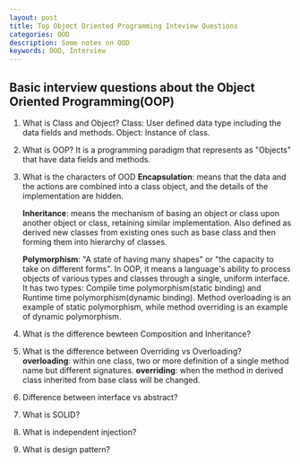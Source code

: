 ```yaml
---
layout: post
title: Top Object Oriented Programming Inteview Questions
categories: OOD
description: Some notes on OOD
keywords: OOD, Interview
---
```


## Basic interview questions about the Object Oriented Programming(OOP)

1. What is Class and Object?
   Class: User defined data type including the data fields and methods.
   Object: Instance of class.

2. What is OOP?
   It is a programming paradigm that represents as "Objects" that have data fields and methods.
3. What is the characters of OOD
    **Encapsulation**: means that the data and the actions are combined into a class object, and the details of the implementation are hidden.

    **Inheritance**: means the mechanism of basing an object or class upon another object or class, retaining similar implementation. Also defined as derived new classes from existing ones such as base class and then forming them into hierarchy of classes.

    **Polymorphism**: "A state of having many shapes" or "the capacity to take on different forms". In OOP, it means a language's ability to process objects of various types and classes through a single, uniform interface. It has two types: Compile time polymorphism(static binding) and Runtime time polymorphism(dynamic binding). Method overloading is an example of static polymorphism, while method overriding is an example of dynamic polymorphism.

1. What is the difference bewteen Composition and Inheritance?
2. What is the difference between Overriding vs Overloading?
    **overloading**: within one class, two or more definition of a single method name but different signatures.
    **overriding**: when the method in derived class inherited from base class will be changed.
3. Difference between interface vs abstract?
   
4. What is SOLID?
5. What is independent injection?
6. What is design pattern?